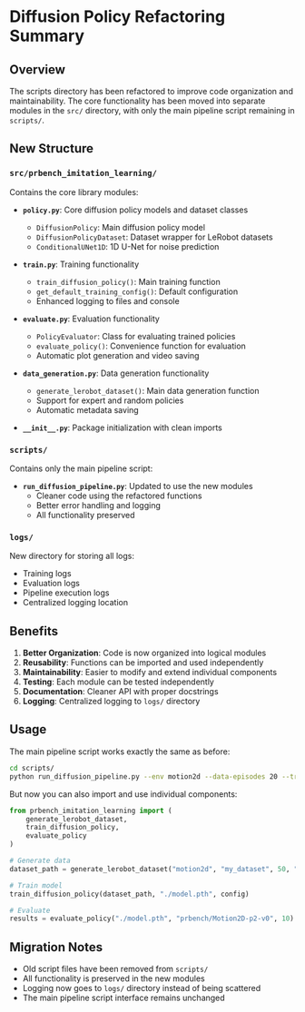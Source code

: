 # Diffusion Policy Refactoring Summary

## Overview
The scripts directory has been refactored to improve code organization and maintainability. The core functionality has been moved into separate modules in the `src/` directory, with only the main pipeline script remaining in `scripts/`.

## New Structure

### `src/prbench_imitation_learning/`
Contains the core library modules:

- **`policy.py`**: Core diffusion policy models and dataset classes
  - `DiffusionPolicy`: Main diffusion policy model
  - `DiffusionPolicyDataset`: Dataset wrapper for LeRobot datasets
  - `ConditionalUNet1D`: 1D U-Net for noise prediction

- **`train.py`**: Training functionality
  - `train_diffusion_policy()`: Main training function
  - `get_default_training_config()`: Default configuration
  - Enhanced logging to files and console

- **`evaluate.py`**: Evaluation functionality
  - `PolicyEvaluator`: Class for evaluating trained policies
  - `evaluate_policy()`: Convenience function for evaluation
  - Automatic plot generation and video saving

- **`data_generation.py`**: Data generation functionality
  - `generate_lerobot_dataset()`: Main data generation function
  - Support for expert and random policies
  - Automatic metadata saving

- **`__init__.py`**: Package initialization with clean imports

### `scripts/`
Contains only the main pipeline script:

- **`run_diffusion_pipeline.py`**: Updated to use the new modules
  - Cleaner code using the refactored functions
  - Better error handling and logging
  - All functionality preserved

### `logs/`
New directory for storing all logs:
- Training logs
- Evaluation logs
- Pipeline execution logs
- Centralized logging location

## Benefits

1. **Better Organization**: Code is now organized into logical modules
2. **Reusability**: Functions can be imported and used independently
3. **Maintainability**: Easier to modify and extend individual components
4. **Testing**: Each module can be tested independently
5. **Documentation**: Cleaner API with proper docstrings
6. **Logging**: Centralized logging to `logs/` directory

## Usage

The main pipeline script works exactly the same as before:

```bash
cd scripts/
python run_diffusion_pipeline.py --env motion2d --data-episodes 20 --train-epochs 50
```

But now you can also import and use individual components:

```python
from prbench_imitation_learning import (
    generate_lerobot_dataset,
    train_diffusion_policy,
    evaluate_policy
)

# Generate data
dataset_path = generate_lerobot_dataset("motion2d", "my_dataset", 50, "expert", "./data")

# Train model
train_diffusion_policy(dataset_path, "./model.pth", config)

# Evaluate
results = evaluate_policy("./model.pth", "prbench/Motion2D-p2-v0", 10)
```

## Migration Notes

- Old script files have been removed from `scripts/`
- All functionality is preserved in the new modules
- Logging now goes to `logs/` directory instead of being scattered
- The main pipeline script interface remains unchanged
